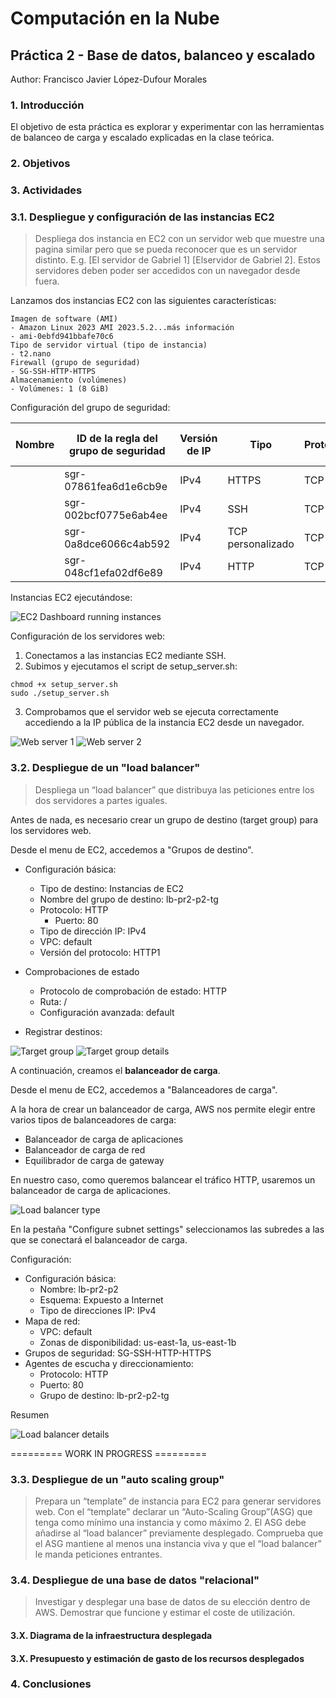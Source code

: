 # Computación en la Nube

## Práctica 2 - Base de datos, balanceo y escalado

Author: Francisco Javier López-Dufour Morales

### 1. Introducción

El objetivo de esta práctica es explorar y experimentar con las herramientas de balanceo de carga y escalado explicadas en la clase teórica.

### 2. Objetivos

### 3. Actividades

### 3.1. Despliegue y configuración de las instancias EC2

> Despliega dos instancia en EC2 con un servidor web que muestre una pagina similar pero que se pueda reconocer que es un servidor distinto. E.g. [El servidor de Gabriel 1] [Elservidor de Gabriel 2]. Estos servidores deben poder ser accedidos con un navegador desde fuera.

Lanzamos dos instancias EC2 con las siguientes características:

```
Imagen de software (AMI)
- Amazon Linux 2023 AMI 2023.5.2...más información
- ami-0ebfd941bbafe70c6
Tipo de servidor virtual (tipo de instancia)
- t2.nano
Firewall (grupo de seguridad)
- SG-SSH-HTTP-HTTPS
Almacenamiento (volúmenes)
- Volúmenes: 1 (8 GiB)
```

Configuración del grupo de seguridad:

| Nombre | ID de la regla del grupo de seguridad | Versión de IP | Tipo               | Protocolo | Intervalo de puertos | Origen        | Descripción |
|--------|---------------------------------------|---------------|--------------------|-----------|----------------------|---------------|-------------|
|        | sgr-07861fea6d1e6cb9e                | IPv4         | HTTPS              | TCP       | 443                  | 0.0.0.0/0     |             |
|        | sgr-002bcf0775e6ab4ee                | IPv4         | SSH                | TCP       | 22                   | 0.0.0.0/0     |             |
|        | sgr-0a8dce6066c4ab592                | IPv4         | TCP personalizado  | TCP       | 0                    | 0.0.0.0/0     |             |
|        | sgr-048cf1efa02df6e89                | IPv4         | HTTP               | TCP       | 80                   | 0.0.0.0/0     |             |

Instancias EC2 ejecutándose:

![EC2 Dashboard running instances](./img/ec2-running-instances.png)

Configuración de los servidores web:

1. Conectamos a las instancias EC2 mediante SSH.
2. Subimos y ejecutamos el script de setup_server.sh:

```
chmod +x setup_server.sh
sudo ./setup_server.sh
```

3. Comprobamos que el servidor web se ejecuta correctamente accediendo a la IP pública de la instancia EC2 desde un navegador.

![Web server 1](./img/web-server-1.png)
![Web server 2](./img/web-server-2.png)

### 3.2. Despliegue de un "load balancer" 

> Despliega un “load balancer” que distribuya las peticiones entre los dos servidores a partes iguales.

Antes de nada, es necesario crear un grupo de destino (target group) para los servidores web.

Desde el menu de EC2, accedemos a "Grupos de destino".

* Configuración básica:

  * Tipo de destino: Instancias de EC2
  * Nombre del grupo de destino: lb-pr2-p2-tg
  * Protocolo: HTTP
    * Puerto: 80
  * Tipo de dirección IP: IPv4
  * VPC: default
  * Versión del protocolo: HTTP1

* Comprobaciones de estado
  * Protocolo de comprobación de estado: HTTP
  * Ruta: /
  * Configuración avanzada: default

* Registrar destinos:

![Target group](./img/target-group.png)
![Target group details](./img/target-group-details.png)

A continuación, creamos el **balanceador de carga**.

Desde el menu de EC2, accedemos a "Balanceadores de carga".

A la hora de crear un balanceador de carga, AWS nos permite elegir entre varios tipos de balanceadores de carga:

* Balanceador de carga de aplicaciones
* Balanceador de carga de red
* Equilibrador de carga de gateway

En nuestro caso, como queremos balancear el tráfico HTTP, usaremos un balanceador de carga de aplicaciones.

![Load balancer type](./img/load-balancer-type.png)

En la pestaña "Configure subnet settings" seleccionamos las subredes a las que se conectará el balanceador de carga.

Configuración:

* Configuración básica:
  * Nombre: lb-pr2-p2
  * Esquema: Expuesto a Internet
  * Tipo de direcciones IP: IPv4
* Mapa de red:
  * VPC: default
  * Zonas de disponibilidad: us-east-1a, us-east-1b
* Grupos de seguridad: SG-SSH-HTTP-HTTPS
* Agentes de escucha y direccionamiento:
  * Protocolo: HTTP
  * Puerto: 80
  * Grupo de destino: lb-pr2-p2-tg

Resumen

![Load balancer details](./img/load-balancer-details.png)


========= WORK IN PROGRESS =========


### 3.3. Despliegue de un "auto scaling group"

> Prepara un “template” de instancia para EC2 para generar servidores web. Con el “template” declarar un “Auto-Scaling Group”(ASG) que tenga como mínimo una instancia y como máximo 2. El ASG debe añadirse al “load balancer” previamente desplegado. Comprueba que el ASG mantiene al menos una instancia viva y que el “load balancer” le manda peticiones entrantes.

### 3.4. Despliegue de una base de datos "relacional"

> Investigar y desplegar una base de datos de su elección dentro de AWS. Demostrar que funcione y estimar el coste de utilización.

#### 3.X. Diagrama de la infraestructura desplegada

#### 3.X. Presupuesto y estimación de gasto de los recursos desplegados

### 4. Conclusiones

